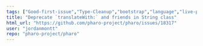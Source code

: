 ```yaml
---
tags: ["Good-first-issue","Type-Cleanup","bootstrap","language","live-programming","mit","object-oriented-programming","pharo","reflective","summer-school","tools"]
title: "Deprecate `translateWith:` and friends in String class"
html_url: "https://github.com/pharo-project/pharo/issues/18317"
user: "jordanmontt"
repo: "pharo-project/pharo"
---
```


